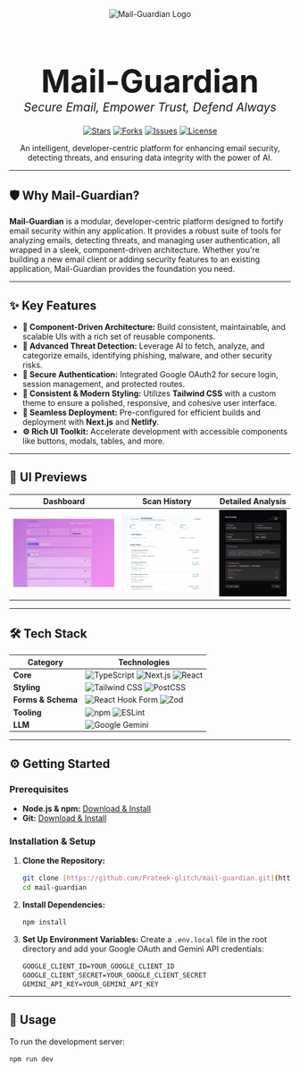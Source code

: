 <div align="center">
  <img src="https://raw.githubusercontent.com/Prateek-glitch/mail-guardian/main/logo-mail.png" alt="Mail-Guardian Logo" width="180" />
  <h1 style="font-size: 4em; font-weight: bold; margin-bottom: 0;">Mail-Guardian</h1>
  <p style="font-size: 1.5em; margin-top: 0;">
    <i>Secure Email, Empower Trust, Defend Always</i>
  </p>

  <p>
    <a href="https://github.com/Prateek-glitch/mail-guardian/stargazers"><img src="https://img.shields.io/github/stars/Prateek-glitch/mail-guardian?style=for-the-badge&logo=github&color=FFC107" alt="Stars"></a>
    <a href="https://github.com/Prateek-glitch/mail-guardian/network/members"><img src="https://img.shields.io/github/forks/Prateek-glitch/mail-guardian?style=for-the-badge&logo=github&color=4CAF50" alt="Forks"></a>
    <a href="https://github.com/Prateek-glitch/mail-guardian/issues"><img src="https://img.shields.io/github/issues/Prateek-glitch/mail-guardian?style=for-the-badge&logo=github&color=F44336" alt="Issues"></a>
    <a href="https://github.com/Prateek-glitch/mail-guardian/blob/main/LICENSE"><img src="https://img.shields.io/github/license/Prateek-glitch/mail-guardian?style=for-the-badge&logo=github&color=2196F3" alt="License"></a>
  </p>
  
  <p>
    An intelligent, developer-centric platform for enhancing email security, detecting threats, and ensuring data integrity with the power of AI.
  </p>
</div>

---

## 🛡️ Why Mail-Guardian?

**Mail-Guardian** is a modular, developer-centric platform designed to fortify email security within any application. It provides a robust suite of tools for analyzing emails, detecting threats, and managing user authentication, all wrapped in a sleek, component-driven architecture. Whether you're building a new email client or adding security features to an existing application, Mail-Guardian provides the foundation you need.

---

## ✨ Key Features

-   **🧩 Component-Driven Architecture:** Build consistent, maintainable, and scalable UIs with a rich set of reusable components.
-   **🔐 Advanced Threat Detection:** Leverage AI to fetch, analyze, and categorize emails, identifying phishing, malware, and other security risks.
-   **🔑 Secure Authentication:** Integrated Google OAuth2 for secure login, session management, and protected routes.
-   **🎨 Consistent & Modern Styling:** Utilizes **Tailwind CSS** with a custom theme to ensure a polished, responsive, and cohesive user interface.
-   **🚀 Seamless Deployment:** Pre-configured for efficient builds and deployment with **Next.js** and **Netlify**.
-   **⚙️ Rich UI Toolkit:** Accelerate development with accessible components like buttons, modals, tables, and more.

---

## 📸 UI Previews

| Dashboard                                                                   | Scan History                                                                 | Detailed Analysis                                                                 |
| --------------------------------------------------------------------------- | ---------------------------------------------------------------------------- | --------------------------------------------------------------------------------- |
| ![Dashboard](https://github.com/Prateek-glitch/mail-guardian/blob/main/mailG-home.png) | ![History](https://github.com/Prateek-glitch/mail-guardian/blob/main/mailG-history.png) | ![Details](https://github.com/Prateek-glitch/mail-guardian/blob/main/mailG-details.png) |

---

## 🛠️ Tech Stack

| Category         | Technologies                                                                                                                                                                                                                                                              |
| ---------------- | ------------------------------------------------------------------------------------------------------------------------------------------------------------------------------------------------------------------------------------------------------------------------- |
| **Core** | ![TypeScript](https://img.shields.io/badge/-TypeScript-3178C6?logo=typescript&logoColor=white) ![Next.js](https://img.shields.io/badge/-Next.js-000000?logo=next.js&logoColor=white) ![React](https://img.shields.io/badge/-React-20232A?logo=react&logoColor=61DAFB)        |
| **Styling** | ![Tailwind CSS](https://img.shields.io/badge/-Tailwind_CSS-06B6D4?logo=tailwindcss) ![PostCSS](https://img.shields.io/badge/-PostCSS-DD3A0A?logo=postcss&logoColor=white)                                                                                                    |
| **Forms & Schema** | ![React Hook Form](https://img.shields.io/badge/-React_Hook_Form-EC5990?logo=react-hook-form&logoColor=white) ![Zod](https://img.shields.io/badge/-Zod-3E67B1?logo=zod&logoColor=white)                                                                                   |
| **Tooling** | ![npm](https://img.shields.io/badge/-npm-CB3837?logo=npm&logoColor=white) ![ESLint](https://img.shields.io/badge/-ESLint-4B32C3?logo=eslint&logoColor=white)                                                                                                                |
| **LLM** | ![Google Gemini](https://img.shields.io/badge/-Gemini-4285F4?logo=google&logoColor=white)                                                                                                                                                                            |

---

## ⚙️ Getting Started

### Prerequisites

-   **Node.js & npm:** [Download & Install](https://nodejs.org/)
-   **Git:** [Download & Install](https://git-scm.com/)

### Installation & Setup

1.  **Clone the Repository:**
    ```bash
    git clone [https://github.com/Prateek-glitch/mail-guardian.git](https://github.com/Prateek-glitch/mail-guardian.git)
    cd mail-guardian
    ```

2.  **Install Dependencies:**
    ```bash
    npm install
    ```

3.  **Set Up Environment Variables:**
    Create a `.env.local` file in the root directory and add your Google OAuth and Gemini API credentials:
    ```env
    GOOGLE_CLIENT_ID=YOUR_GOOGLE_CLIENT_ID
    GOOGLE_CLIENT_SECRET=YOUR_GOOGLE_CLIENT_SECRET
    GEMINI_API_KEY=YOUR_GEMINI_API_KEY
    ```

---

## 🚀 Usage

To run the development server:

```bash
npm run dev
